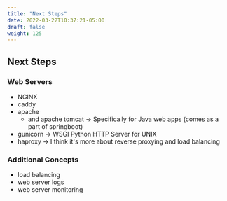 ```yaml
---
title: "Next Steps"
date: 2022-03-22T10:37:21-05:00
draft: false
weight: 125
---
```


## Next Steps

### Web Servers

- NGINX
- caddy
- apache
  - and apache tomcat -> Specifically for Java web apps (comes as a part of springboot)
- gunicorn -> WSGI Python HTTP Server for UNIX
- haproxy -> I think it's more about reverse proxying and load balancing

### Additional Concepts

- load balancing
- web server logs
- web server monitoring